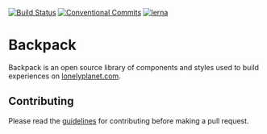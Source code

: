 [![Build Status][ci-img]][ci]
[![Conventional Commits][cc-img]][cc]
[![lerna][lerna-img]][lerna]

# Backpack

Backpack is an open source library of components and styles used to build experiences on [lonelyplanet.com][lonelyplanet].

## Contributing

Please read the [guidelines][guidelines] for contributing before making a pull request.

[ci-img]: https://travis-ci.org/lonelyplanet/backpack.svg?branch=master
[ci]: https://travis-ci.org/lonelyplanet/backpack
[cc-img]: https://img.shields.io/badge/Conventional%20Commits-1.0.0-yellow.svg
[cc]: https://conventionalcommits.org
[lerna-img]: https://img.shields.io/badge/maintained%20with-lerna-cc00ff.svg
[lerna]: https://lernajs.io/
[lonelyplanet]: https://www.lonelyplanet.com/
[guidelines]: https://github.com/lonelyplanet/backpack/blob/master/CONTRIBUTING.md
